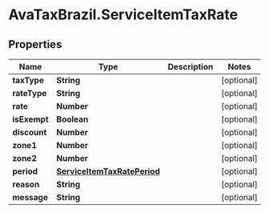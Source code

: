 # AvaTaxBrazil.ServiceItemTaxRate

## Properties
Name | Type | Description | Notes
------------ | ------------- | ------------- | -------------
**taxType** | **String** |  | [optional] 
**rateType** | **String** |  | [optional] 
**rate** | **Number** |  | [optional] 
**isExempt** | **Boolean** |  | [optional] 
**discount** | **Number** |  | [optional] 
**zone1** | **Number** |  | [optional] 
**zone2** | **Number** |  | [optional] 
**period** | [**ServiceItemTaxRatePeriod**](ServiceItemTaxRatePeriod.md) |  | [optional] 
**reason** | **String** |  | [optional] 
**message** | **String** |  | [optional] 


